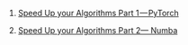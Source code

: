 1. [Speed Up your Algorithms Part 1 — PyTorch](https://towardsdatascience.com/speed-up-your-algorithms-part-1-pytorch-56d8a4ae7051)

2. [Speed Up your Algorithms Part 2— Numba](https://towardsdatascience.com/speed-up-your-algorithms-part-2-numba-293e554c5cc1)
